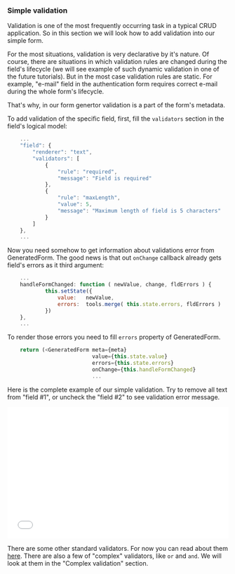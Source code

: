 <h3>Simple validation</h3>

Validation is one of the most frequently occurring task in a typical
CRUD application. So in this section we will look how to add
validation into our simple form.

For the most situations, validation is very declarative by it's
nature. Of course, there are situations in which validation rules are
changed during the field's lifecycle (we will see example of such
dynamic validation in one of the future tutorials). But in the most
case validation rules are static.
For example, "e-mail" field in the authentication form requires
correct e-mail during the whole form's lifecycle.

That's why, in our form genertor validation is a part of the form's
metadata.

To add validation of the specific field, first, fill the `validators`
section in the field's logical model:

```javascript
    ...
    "field": {
        "renderer": "text",
        "validators": [
            {
                "rule": "required",
                "message": "Field is required"
            },
            {
                "rule": "maxLength",
                "value": 5,
                "message": "Maximum length of field is 5 characters"
            }
        ]
    }, 
    ...
```

Now you need somehow to get information about validations error from
GeneratedForm. The good news is that out `onChange` callback already gets
field's errors as it third argument:

```javascript
    ...
    handleFormChanged: function ( newValue, change, fldErrors ) {
            this.setState({ 
                value:   newValue,
                errors:  tools.merge( this.state.errors, fldErrors )
            })
    },
    ...
```

To render those errors you need to fill `errors` property of GeneratedForm.

```javascript
    return (<GeneratedForm meta={meta}
                           value={this.state.value}
                           errors={this.state.errors}
                           onChange={this.handleFormChanged}
                           ...
```


Here is the complete example of our simple validation. Try to remove
all text from "field #1", or uncheck the "field #2" to see validation
error message.

<iframe width="100%" 
        height="300" 
        src="//jsfiddle.net/azaviruha/69z2wepo/4861/embedded/" 
        allowfullscreen="allowfullscreen" 
        frameborder="0">
</iframe>


There are some other standard validators. For now you can read
about them [here][validators].
There are also a few of "complex" validators, like `or` and `and`. We
will look at them in the "Complex validation" section.

[validators]: https://github.com/AZaviruha/react-form-generator/blob/master/src/validation/validators.js
